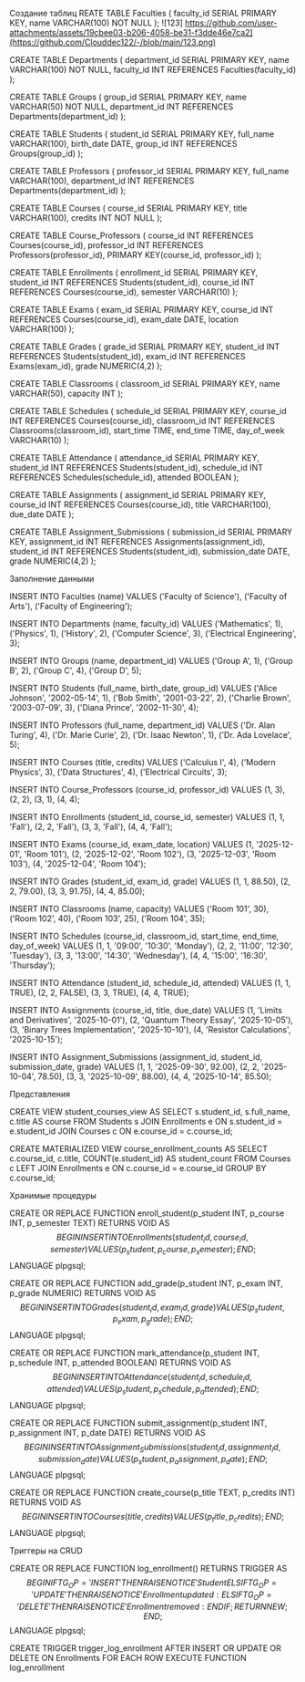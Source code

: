 Создание таблиц
REATE TABLE Faculties (
    faculty_id SERIAL PRIMARY KEY,
    name VARCHAR(100) NOT NULL
);
![123] https://github.com/user-attachments/assets/19cbee03-b206-4058-be31-f3dde46e7ca2](https://github.com/Clouddec122/-/blob/main/123.png)

CREATE TABLE Departments (
    department_id SERIAL PRIMARY KEY,
    name VARCHAR(100) NOT NULL,
    faculty_id INT REFERENCES Faculties(faculty_id)
);

CREATE TABLE Groups (
    group_id SERIAL PRIMARY KEY,
    name VARCHAR(50) NOT NULL,
    department_id INT REFERENCES Departments(department_id)
);

CREATE TABLE Students (
    student_id SERIAL PRIMARY KEY,
    full_name VARCHAR(100),
    birth_date DATE,
    group_id INT REFERENCES Groups(group_id)
);

CREATE TABLE Professors (
    professor_id SERIAL PRIMARY KEY,
    full_name VARCHAR(100),
    department_id INT REFERENCES Departments(department_id)
);

CREATE TABLE Courses (
    course_id SERIAL PRIMARY KEY,
    title VARCHAR(100),
    credits INT NOT NULL
);

CREATE TABLE Course_Professors (
    course_id INT REFERENCES Courses(course_id),
    professor_id INT REFERENCES Professors(professor_id),
    PRIMARY KEY(course_id, professor_id)
);

CREATE TABLE Enrollments (
    enrollment_id SERIAL PRIMARY KEY,
    student_id INT REFERENCES Students(student_id),
    course_id INT REFERENCES Courses(course_id),
    semester VARCHAR(10)
);

CREATE TABLE Exams (
    exam_id SERIAL PRIMARY KEY,
    course_id INT REFERENCES Courses(course_id),
    exam_date DATE,
    location VARCHAR(100)
);

CREATE TABLE Grades (
    grade_id SERIAL PRIMARY KEY,
    student_id INT REFERENCES Students(student_id),
    exam_id INT REFERENCES Exams(exam_id),
    grade NUMERIC(4,2)
);

CREATE TABLE Classrooms (
    classroom_id SERIAL PRIMARY KEY,
    name VARCHAR(50),
    capacity INT
);

CREATE TABLE Schedules (
    schedule_id SERIAL PRIMARY KEY,
    course_id INT REFERENCES Courses(course_id),
    classroom_id INT REFERENCES Classrooms(classroom_id),
    start_time TIME,
    end_time TIME,
    day_of_week VARCHAR(10)
);

CREATE TABLE Attendance (
    attendance_id SERIAL PRIMARY KEY,
    student_id INT REFERENCES Students(student_id),
    schedule_id INT REFERENCES Schedules(schedule_id),
    attended BOOLEAN
);

CREATE TABLE Assignments (
    assignment_id SERIAL PRIMARY KEY,
    course_id INT REFERENCES Courses(course_id),
    title VARCHAR(100),
    due_date DATE
);

CREATE TABLE Assignment_Submissions (
    submission_id SERIAL PRIMARY KEY,
    assignment_id INT REFERENCES Assignments(assignment_id),
    student_id INT REFERENCES Students(student_id),
    submission_date DATE,
    grade NUMERIC(4,2)
);

Заполнение данными 

INSERT INTO Faculties (name) VALUES 
('Faculty of Science'),
('Faculty of Arts'),
('Faculty of Engineering');

INSERT INTO Departments (name, faculty_id) VALUES 
('Mathematics', 1),
('Physics', 1),
('History', 2),
('Computer Science', 3),
('Electrical Engineering', 3);

INSERT INTO Groups (name, department_id) VALUES 
('Group A', 1),
('Group B', 2),
('Group C', 4),
('Group D', 5);

INSERT INTO Students (full_name, birth_date, group_id) VALUES 
('Alice Johnson', '2002-05-14', 1),
('Bob Smith', '2001-03-22', 2),
('Charlie Brown', '2003-07-09', 3),
('Diana Prince', '2002-11-30', 4);

INSERT INTO Professors (full_name, department_id) VALUES 
('Dr. Alan Turing', 4),
('Dr. Marie Curie', 2),
('Dr. Isaac Newton', 1),
('Dr. Ada Lovelace', 5);

INSERT INTO Courses (title, credits) VALUES 
('Calculus I', 4),
('Modern Physics', 3),
('Data Structures', 4),
('Electrical Circuits', 3);

INSERT INTO Course_Professors (course_id, professor_id) VALUES 
(1, 3),
(2, 2),
(3, 1),
(4, 4);

INSERT INTO Enrollments (student_id, course_id, semester) VALUES 
(1, 1, 'Fall'),
(2, 2, 'Fall'),
(3, 3, 'Fall'),
(4, 4, 'Fall');

INSERT INTO Exams (course_id, exam_date, location) VALUES 
(1, '2025-12-01', 'Room 101'),
(2, '2025-12-02', 'Room 102'),
(3, '2025-12-03', 'Room 103'),
(4, '2025-12-04', 'Room 104');

INSERT INTO Grades (student_id, exam_id, grade) VALUES 
(1, 1, 88.50),
(2, 2, 79.00),
(3, 3, 91.75),
(4, 4, 85.00);

INSERT INTO Classrooms (name, capacity) VALUES 
('Room 101', 30),
('Room 102', 40),
('Room 103', 25),
('Room 104', 35);

INSERT INTO Schedules (course_id, classroom_id, start_time, end_time, day_of_week) VALUES 
(1, 1, '09:00', '10:30', 'Monday'),
(2, 2, '11:00', '12:30', 'Tuesday'),
(3, 3, '13:00', '14:30', 'Wednesday'),
(4, 4, '15:00', '16:30', 'Thursday');

INSERT INTO Attendance (student_id, schedule_id, attended) VALUES 
(1, 1, TRUE),
(2, 2, FALSE),
(3, 3, TRUE),
(4, 4, TRUE);

INSERT INTO Assignments (course_id, title, due_date) VALUES 
(1, 'Limits and Derivatives', '2025-10-01'),
(2, 'Quantum Theory Essay', '2025-10-05'),
(3, 'Binary Trees Implementation', '2025-10-10'),
(4, 'Resistor Calculations', '2025-10-15');

INSERT INTO Assignment_Submissions (assignment_id, student_id, submission_date, grade) VALUES 
(1, 1, '2025-09-30', 92.00),
(2, 2, '2025-10-04', 78.50),
(3, 3, '2025-10-09', 88.00),
(4, 4, '2025-10-14', 85.50);


Представления 

CREATE VIEW student_courses_view AS
SELECT s.student_id, s.full_name, c.title AS course
FROM Students s
JOIN Enrollments e ON s.student_id = e.student_id
JOIN Courses c ON e.course_id = c.course_id;

CREATE MATERIALIZED VIEW course_enrollment_counts AS
SELECT c.course_id, c.title, COUNT(e.student_id) AS student_count
FROM Courses c
LEFT JOIN Enrollments e ON c.course_id = e.course_id
GROUP BY c.course_id;


Хранимые процедуры 


CREATE OR REPLACE FUNCTION enroll_student(p_student INT, p_course INT, p_semester TEXT)
RETURNS VOID AS $$
BEGIN
    INSERT INTO Enrollments(student_id, course_id, semester)
    VALUES (p_student, p_course, p_semester);
END;
$$ LANGUAGE plpgsql;

CREATE OR REPLACE FUNCTION add_grade(p_student INT, p_exam INT, p_grade NUMERIC)
RETURNS VOID AS $$
BEGIN
    INSERT INTO Grades(student_id, exam_id, grade)
    VALUES (p_student, p_exam, p_grade);
END;
$$ LANGUAGE plpgsql;

CREATE OR REPLACE FUNCTION mark_attendance(p_student INT, p_schedule INT, p_attended BOOLEAN)
RETURNS VOID AS $$
BEGIN
    INSERT INTO Attendance(student_id, schedule_id, attended)
    VALUES (p_student, p_schedule, p_attended);
END;
$$ LANGUAGE plpgsql;

CREATE OR REPLACE FUNCTION submit_assignment(p_student INT, p_assignment INT, p_date DATE)
RETURNS VOID AS $$
BEGIN
    INSERT INTO Assignment_Submissions(student_id, assignment_id, submission_date)
    VALUES (p_student, p_assignment, p_date);
END;
$$ LANGUAGE plpgsql;

CREATE OR REPLACE FUNCTION create_course(p_title TEXT, p_credits INT)
RETURNS VOID AS $$
BEGIN
    INSERT INTO Courses(title, credits)
    VALUES (p_title, p_credits);
END;
$$ LANGUAGE plpgsql;


Триггеры на CRUD

CREATE OR REPLACE FUNCTION log_enrollment()
RETURNS TRIGGER AS $$
BEGIN
    IF TG_OP = 'INSERT' THEN
        RAISE NOTICE 'Student % enrolled in course %', NEW.student_id, NEW.course_id;
    ELSIF TG_OP = 'UPDATE' THEN
        RAISE NOTICE 'Enrollment updated: %', NEW.enrollment_id;
    ELSIF TG_OP = 'DELETE' THEN
        RAISE NOTICE 'Enrollment removed: %', OLD.enrollment_id;
    END IF;
    RETURN NEW;
END;
$$ LANGUAGE plpgsql;

CREATE TRIGGER trigger_log_enrollment
AFTER INSERT OR UPDATE OR DELETE ON Enrollments
FOR EACH ROW EXECUTE FUNCTION log_enrollment
